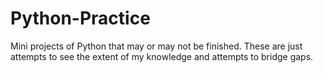 # Python-Practice
Mini projects of Python that may or may not be finished. These are just attempts to see the extent of my knowledge and attempts to bridge gaps.
